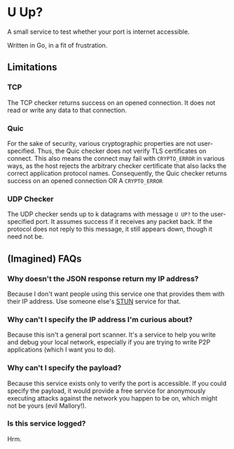 # U Up?

A small service to test whether your port is internet accessible.

Written in Go, in a fit of frustration.

## Limitations

### TCP 

The TCP checker returns success on an opened connection. It 
does not read or write any data to that connection.

### Quic

For the sake of security, various cryptographic properties are
not user-specified. Thus, the Quic checker does not verify TLS
certificates on connect. This also means the connect may fail
with `CRYPTO_ERROR` in various ways, as the host rejects
the arbitrary checker certificate that also lacks the correct 
application protocol names. Consequently, the Quic checker
returns success on an opened connection OR A `CRYPTO_ERROR`

### UDP Checker

The UDP checker sends up to k datagrams with message `U UP?` 
to the user-specified port. It assumes success if it receives any 
packet back. If the protocol does not reply to this message,
it still appears down, though it need not be.

## (Imagined) FAQs

### Why doesn't the JSON response return my IP address?

Because I don't want people using this service one that provides them with 
their IP address. Use someone else's [STUN](https://en.wikipedia.org/wiki/STUN)
service for that.

### Why can't I specify the IP address I'm curious about?

Because this isn't a general port scanner. It's a service to help you
write and debug your local network, especially if you are trying to 
write P2P applications (which I want you to do).

### Why can't I specify the payload?

Because this service exists only to verify the port is accessible. If 
you could specify the payload, it would provide a free service for 
anonymously executing attacks against the network you happen to be 
on, which might not be yours (evil Mallory!).

### Is this service logged?

Hrm.

